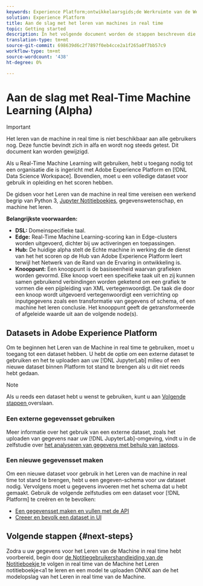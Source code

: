 ```yaml
---
keywords: Experience Platform;ontwikkelaarsgids;de Werkruimte van de Wetenschap van Gegevens;populaire onderwerpen;In real time machine het leren;
solution: Experience Platform
title: Aan de slag met het leren van machines in real time
topic: Getting started
description: In het volgende document worden de stappen beschreven die nodig zijn om een real-time model voor machinetolken in Adobe Experience Platform te maken.
translation-type: tm+mt
source-git-commit: 698639d6c2f7897f0eb4cce2a1f265a0f7bb57c9
workflow-type: tm+mt
source-wordcount: '438'
ht-degree: 0%

---
```



# Aan de slag met Real-Time Machine Learning (Alpha)

>[!IMPORTANT]
>
>Het leren van de machine in real time is niet beschikbaar aan alle gebruikers nog. Deze functie bevindt zich in alfa en wordt nog steeds getest. Dit document kan worden gewijzigd.

Als u Real-Time Machine Learning wilt gebruiken, hebt u toegang nodig tot een organisatie die is ingericht met Adobe Experience Platform en [!DNL Data Science Workspace]. Bovendien, moet u een volledige dataset voor gebruik in opleiding en het scoren hebben.

De gidsen voor het Leren van de machine in real time vereisen een werkend begrip van Python 3, [Jupyter Notitieboekjes](../jupyterlab/overview.md), gegevenswetenschap, en machine het leren.

**Belangrijkste voorwaarden:**

- **DSL:** Domeinspecifieke taal.
- **Edge:** Real-Time Machine Learning-scoring kan in Edge-clusters worden uitgevoerd, dichter bij uw activeringen en toepassingen.
- **Hub:** De huidige alpha stelt de Echte machine in werking die de dienst van het het scoren op de Hub van Adobe Experience Platform leert terwijl het Netwerk van de Rand van de Ervaring in ontwikkeling is.
- **Knooppunt:** Een knooppunt is de basiseenheid waarvan grafieken worden gevormd. Elke knoop voert een specifieke taak uit en zij kunnen samen gebruikend verbindingen worden geketend om een grafiek te vormen die een pijpleiding van XML vertegenwoordigt. De taak die door een knoop wordt uitgevoerd vertegenwoordigt een verrichting op inputgegevens zoals een transformatie van gegevens of schema, of een machine het leren conclusie. Het knooppunt geeft de getransformeerde of afgeleide waarde uit aan de volgende node(s).

## Datasets in Adobe Experience Platform

Om te beginnen het Leren van de Machine in real time te gebruiken, moet u toegang tot een dataset hebben. U hebt de optie om een externe dataset te gebruiken en het te uploaden aan uw [!DNL JupyterLab] milieu of een nieuwe dataset binnen Platform tot stand te brengen als u dit niet reeds hebt gedaan.

>[!NOTE]
>
>Als u reeds een dataset hebt u wenst te gebruiken, kunt u aan [Volgende stappen ](#next-steps) overslaan.

### Een externe gegevensset gebruiken

Meer informatie over het gebruik van een externe dataset, zoals het uploaden van gegevens naar uw [!DNL JupyterLab]-omgeving, vindt u in de zelfstudie over [het analyseren van gegevens met behulp van laptops](../jupyterlab/analyze-your-data.md#external-data).

### Een nieuwe gegevensset maken

Om een nieuwe dataset voor gebruik in het Leren van de machine in real time tot stand te brengen, hebt u een gegeven-schema voor uw dataset nodig. Vervolgens moet u gegevens invoeren met het schema dat u hebt gemaakt. Gebruik de volgende zelfstudies om een dataset voor [!DNL Platform] te creëren en te bevolken:

- [Een gegevensset maken en vullen met de API](../../catalog/datasets/create.md)
- [Creeer en bevolk een dataset in UI](../../ingestion/tutorials/ingest-batch-data.md)

## Volgende stappen {#next-steps}

Zodra u uw gegevens voor het Leren van de Machine in real time hebt voorbereid, begin door [de Notitiegebruikershandleiding van de Notitieboekje ](./rtml-authoring-notebook.md) te volgen in real time van de Machine het Leren notitieboekje&lt;a1 te leren en een model te uploaden ONNX aan de het modelopslag van het Leren in real time van de Machine.

